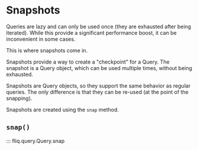 # Snapshots

Queries are lazy and can only be used once (they are exhausted after being iterated).
While this provide a significant performance boost, it can be inconvenient in some cases.

This is where snapshots come in.

Snapshots provide a way to create a "checkpoint" for a Query.
The snapshot is a Query object, which can be used multiple times, without being exhausted.

Snapshots are Query objects, so they support the same behavior as regular queries.
The only difference is that they can be re-used (at the point of the snapping).

Snapshots are created using the `snap` method.

## `snap()`
::: fliq.query.Query.snap
